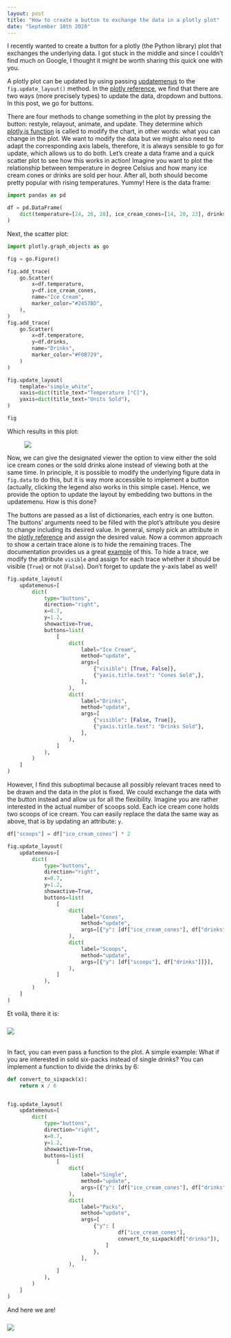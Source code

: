 ```yaml
---
layout: post
title: "How to create a button to exchange the data in a plotly plot"
date: "September 10th 2020"
---
```


I recently wanted to create a button for a plotly (the Python library) plot that exchanges the underlying data. I got stuck in the middle and since I couldn’t find much on Google, I thought it might be worth sharing this quick one with you.

A plotly plot can be updated by using passing [updatemenus](https://plotly.com/python/reference/layout/updatemenus/#layout-updatemenus) to the `fig.update_layout()` method. In the [plotly reference](https://plotly.com/python/reference/layout/updatemenus/#layout-updatemenus), we find that there are two ways (more precisely types) to update the data, dropdown and buttons. In this post, we go for buttons.

There are four methods to change something in the plot by pressing the button: restyle, relayout, animate, and update. They determine which [plotly.js function](https://plot.ly/javascript/plotlyjs-function-reference/) is called to modify the chart, in other words: what you can change in the plot. We want to modify the data but we might also need to adapt the corresponding axis labels, therefore, it is always sensible to go for update, which allows us to do both. Let’s create a data frame and a quick scatter plot to see how this works in action! Imagine you want to plot the relationship between temperature in degree Celsius and how many ice cream cones or drinks are sold per hour. After all, both should become pretty popular with rising temperatures. Yummy! Here is the data frame:


```python
import pandas as pd

df = pd.DataFrame(
    dict(temperature=[24, 26, 28], ice_cream_cones=[14, 20, 23], drinks=[18, 22, 28])
)
```

Next, the scatter plot:

```python
import plotly.graph_objects as go

fig = go.Figure()

fig.add_trace(
    go.Scatter(
        x=df.temperature,
        y=df.ice_cream_cones,
        name="Ice Cream",
        marker_color="#2457BD",
    ),
)
fig.add_trace(
    go.Scatter(
        x=df.temperature,
        y=df.drinks,
        name="Drinks",
        marker_color="#F0B729",
    )
)

fig.update_layout(
    template="simple_white",
    xaxis=dict(title_text="Temperature [°C]"),
    yaxis=dict(title_text="Units Sold"),
)

fig
```

Which results in this plot:

<figure class="fit_img" style="width: 100%;  margin-top: 0rem ;margin-bottom: 0rem">
  <img src="/resources/images/2020-09-10-blogpost/fig1.png">
</figure>


Now, we can give the designated viewer the option to view either the sold ice cream cones or the sold drinks alone instead of viewing both at the same time. In principle, it is possible to modify the underlying figure data in `fig.data` to do this, but it is way more accessible to implement a button (actually, clicking the legend also works in this simple case). Hence, we provide the option to update the layout by embedding two buttons in the updatemenu. How is this done?

The buttons are passed as a list of dictionaries, each entry is one button. The buttons’ arguments need to be filled with the plot’s attribute you desire to change including its desired value. In general, simply pick an attribute in the [plotly reference](https://plotly.com/python/reference/index/) and assign the desired value. Now a common approach to show a certain trace alone is to hide the remaining traces. The documentation provides us a great [example](https://plotly.com/python/custom-buttons/#update-button) of this. To hide a trace, we modify the attribute `visible` and assign for each trace whether it should be visible (`True`) or not (`False`). Don’t forget to update the y-axis label as well!


```python
fig.update_layout(
    updatemenus=[
        dict(
            type="buttons",
            direction="right",
            x=0.7,
            y=1.2,
            showactive=True,
            buttons=list(
                [
                    dict(
                        label="Ice Cream",
                        method="update",
                        args=[
                            {"visible": [True, False]},
                            {"yaxis.title.text": "Cones Sold",},
                        ],
                    ),
                    dict(
                        label="Drinks",
                        method="update",
                        args=[
                            {"visible": [False, True]},
                            {"yaxis.title.text": "Drinks Sold"},
                        ],
                    ),
                ]
            ),
        )
    ]
)
```

However, I find this suboptimal because all possibly relevant traces need to be drawn and the data in the plot is fixed. We could exchange the data with the button instead and allow us for all the flexibility. Imagine you are rather interested in the actual number of scoops sold. Each ice cream cone holds two scoops of ice cream. You can easily replace the data the same way as above, that is by updating an attribute: `y`.


```python
df["scoops"] = df["ice_cream_cones"] * 2

fig.update_layout(
    updatemenus=[
        dict(
            type="buttons",
            direction="right",
            x=0.7,
            y=1.2,
            showactive=True,
            buttons=list(
                [
                    dict(
                        label="Cones",
                        method="update",
                        args=[{"y": [df["ice_cream_cones"], df["drinks"]]}],
                    ),
                    dict(
                        label="Scoops",
                        method="update",
                        args=[{"y": [df["scoops"], df["drinks"]]}],
                    ),
                ]
            ),
        )
    ]
)
```

Et voilà, there it is:

<figure style="width: 100%;  margin: 1.5rem auto 2rem;">
  <img src="/resources/images/2020-09-10-blogpost/cones_scoopes.gif">
</figure>

In fact, you can even pass a function to the plot. A simple example: What if you are interested in sold six-packs instead of single drinks? You can implement a function to divide the drinks by 6:

```python
def convert_to_sixpack(x):
    return x / 6


fig.update_layout(
    updatemenus=[
        dict(
            type="buttons",
            direction="right",
            x=0.7,
            y=1.2,
            showactive=True,
            buttons=list(
                [
                    dict(
                        label="Single",
                        method="update",
                        args=[{"y": [df["ice_cream_cones"], df["drinks"]]},],
                    ),
                    dict(
                        label="Packs",
                        method="update",
                        args=[
                            {"y": [
                                    df["ice_cream_cones"],
                                    convert_to_sixpack(df["drinks"]),
                                ]
                            },
                        ],
                    ),
                ]
            ),
        )
    ]
)
```

And here we are!


<figure style="width: 100%;  margin: 1.5rem auto 2rem;">
  <img src="/resources/images/2020-09-10-blogpost/sixpack.gif">
</figure>
